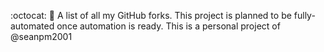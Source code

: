:octocat: 🍴️ A list of all my GitHub forks. This project is planned to be fully-automated once automation is ready. This is a personal project of @seanpm2001
